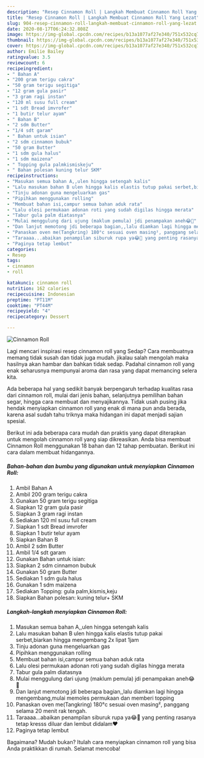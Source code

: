 ```yaml
---
description: "Resep Cinnamon Roll | Langkah Membuat Cinnamon Roll Yang Lezat"
title: "Resep Cinnamon Roll | Langkah Membuat Cinnamon Roll Yang Lezat"
slug: 904-resep-cinnamon-roll-langkah-membuat-cinnamon-roll-yang-lezat
date: 2020-08-17T06:24:32.808Z
image: https://img-global.cpcdn.com/recipes/b13a1077af27e340/751x532cq70/cinnamon-roll-foto-resep-utama.jpg
thumbnail: https://img-global.cpcdn.com/recipes/b13a1077af27e340/751x532cq70/cinnamon-roll-foto-resep-utama.jpg
cover: https://img-global.cpcdn.com/recipes/b13a1077af27e340/751x532cq70/cinnamon-roll-foto-resep-utama.jpg
author: Emilie Bailey
ratingvalue: 3.5
reviewcount: 6
recipeingredient:
- " Bahan A"
- "200 gram terigu cakra"
- "50 gram terigu segitiga"
- "12 gram gula pasir"
- "3 gram ragi instan"
- "120 ml susu full cream"
- "1 sdt Bread imvrofer"
- "1 butir telur ayam"
- " Bahan B"
- "2 sdm Butter"
- "1/4 sdt garam"
- " Bahan untuk isian"
- "2 sdm cinnamon bubuk"
- "50 gram Butter"
- "1 sdm gula halus"
- "1 sdm maizena"
- " Topping gula palmkismiskeju"
- " Bahan polesan kuning telur SKM"
recipeinstructions:
- "Masukan semua bahan A,,ulen hingga setengah kalis"
- "Lalu masukan bahan B ulen hingga kalis elastis tutup pakai serbet,biarkan hingga mengembang 2x lipat 1jam"
- "Tinju adonan guna mengeluarkan gas"
- "Pipihkan menggunakan rolling"
- "Membuat bahan isi,campur semua bahan aduk rata"
- "Lalu olesi permukaan adonan roti yang sudah digilas hingga merata"
- "Tabur gula palm diatasnya"
- "Mulai menggulung dari ujung (maklum pemula) jdi penampakan aneh😂🤭"
- "Dan lanjut memotong jdi beberapa bagian,,lalu diamkan lagi hingga mengembang,mulai memoles permukaan dan memberi topping"
- "Panaskan oven me(Tangkring) 180°c sesuai oven masing², panggang selama 20 menit rak tengah."
- "Taraaaa...abaikan penampilan siburuk rupa ya😂🤭 yang penting rasanya tetap kresss diluar dan lembut didalam❤️"
- "Paginya tetap lembut"
categories:
- Resep
tags:
- cinnamon
- roll

katakunci: cinnamon roll 
nutrition: 162 calories
recipecuisine: Indonesian
preptime: "PT11M"
cooktime: "PT44M"
recipeyield: "4"
recipecategory: Dessert

---
```



![Cinnamon Roll](https://img-global.cpcdn.com/recipes/b13a1077af27e340/751x532cq70/cinnamon-roll-foto-resep-utama.jpg)

Lagi mencari inspirasi resep cinnamon roll yang Sedap? Cara membuatnya memang tidak susah dan tidak juga mudah. jikalau salah mengolah maka hasilnya akan hambar dan bahkan tidak sedap. Padahal cinnamon roll yang enak seharusnya mempunyai aroma dan rasa yang dapat memancing selera kita.

Ada beberapa hal yang sedikit banyak berpengaruh terhadap kualitas rasa dari cinnamon roll, mulai dari jenis bahan, selanjutnya pemilihan bahan segar, hingga cara membuat dan menyajikannya. Tidak usah pusing jika hendak menyiapkan cinnamon roll yang enak di mana pun anda berada, karena asal sudah tahu triknya maka hidangan ini dapat menjadi sajian spesial.




Berikut ini ada beberapa cara mudah dan praktis yang dapat diterapkan untuk mengolah cinnamon roll yang siap dikreasikan. Anda bisa membuat Cinnamon Roll menggunakan 18 bahan dan 12 tahap pembuatan. Berikut ini cara dalam membuat hidangannya.

<!--inarticleads1-->

##### Bahan-bahan dan bumbu yang digunakan untuk menyiapkan Cinnamon Roll:

1. Ambil  Bahan A
1. Ambil 200 gram terigu cakra
1. Gunakan 50 gram terigu segitiga
1. Siapkan 12 gram gula pasir
1. Siapkan 3 gram ragi instan
1. Sediakan 120 ml susu full cream
1. Siapkan 1 sdt Bread imvrofer
1. Siapkan 1 butir telur ayam
1. Siapkan  Bahan B
1. Ambil 2 sdm Butter
1. Ambil 1/4 sdt garam
1. Gunakan  Bahan untuk isian:
1. Siapkan 2 sdm cinnamon bubuk
1. Gunakan 50 gram Butter
1. Sediakan 1 sdm gula halus
1. Gunakan 1 sdm maizena
1. Sediakan  Topping: gula palm,kismis,keju
1. Siapkan  Bahan polesan: kuning telur+ SKM




<!--inarticleads2-->

##### Langkah-langkah menyiapkan Cinnamon Roll:

1. Masukan semua bahan A,,ulen hingga setengah kalis
1. Lalu masukan bahan B ulen hingga kalis elastis tutup pakai serbet,biarkan hingga mengembang 2x lipat 1jam
1. Tinju adonan guna mengeluarkan gas
1. Pipihkan menggunakan rolling
1. Membuat bahan isi,campur semua bahan aduk rata
1. Lalu olesi permukaan adonan roti yang sudah digilas hingga merata
1. Tabur gula palm diatasnya
1. Mulai menggulung dari ujung (maklum pemula) jdi penampakan aneh😂🤭
1. Dan lanjut memotong jdi beberapa bagian,,lalu diamkan lagi hingga mengembang,mulai memoles permukaan dan memberi topping
1. Panaskan oven me(Tangkring) 180°c sesuai oven masing², panggang selama 20 menit rak tengah.
1. Taraaaa...abaikan penampilan siburuk rupa ya😂🤭 yang penting rasanya tetap kresss diluar dan lembut didalam❤️
1. Paginya tetap lembut




Bagaimana? Mudah bukan? Itulah cara menyiapkan cinnamon roll yang bisa Anda praktikkan di rumah. Selamat mencoba!

